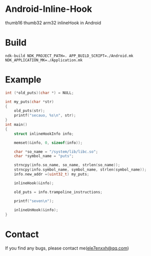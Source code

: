 # Android-Inline-Hook
thumb16 thumb32 arm32 inlineHook in Android

# Build
```ndk-build NDK_PROJECT_PATH=. APP_BUILD_SCRIPT=./Android.mk NDK_APPLICATION_MK=./Application.mk```

# Example
```C
int (*old_puts)(char *) = NULL;

int my_puts(char *str)
{
	old_puts(str);
	printf("secauo, %s\n", str);
}
int main()
{
	struct inlineHookInfo info;

	memset(&info, 0, sizeof(info));

	char *so_name = "/system/lib/libc.so";
	char *symbol_name = "puts";

	strncpy(info.so_name, so_name, strlen(so_name));
	strncpy(info.symbol_name, symbol_name, strlen(symbol_name));
	info.new_addr =(uint32_t) my_puts;

	inlineHook(&info);

	old_puts = info.trampoline_instructions;

	printf("seven\n");
	
	inlineUnHook(&info);
}
```

# Contact
If you find any bugs, please contact me(ele7enxxh@qq.com)
